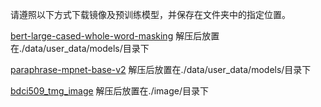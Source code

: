 请遵照以下方式下载镜像及预训练模型，并保存在文件夹中的指定位置。

[bert-large-cased-whole-word-masking](https://i1b4xr2joh.feishu.cn/file/boxcn1tgtwvI30MESCtqohgIxAh) 解压后放置在./data/user_data/models/目录下

[paraphrase-mpnet-base-v2](https://i1b4xr2joh.feishu.cn/file/boxcnTru6bZXw9yqUDfIpAR2SIg) 解压后放置在./data/user_data/models/目录下

[bdci509_tmg_image](https://i1b4xr2joh.feishu.cn/file/boxcn6hDDjmiywIj6fExP9XvrMh) 解压后放置在./image/目录下

